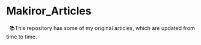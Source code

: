 # Makiror_Articles
&nbsp;&nbsp;📚This repository has some of my original articles, which are updated from time to time.

